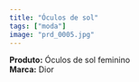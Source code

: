 ```yaml
---
title: "Óculos de sol"
tags: ["moda"]
image: "prd_0005.jpg"
---
```


**Produto:** Óculos de sol feminino  
**Marca:** Dior

